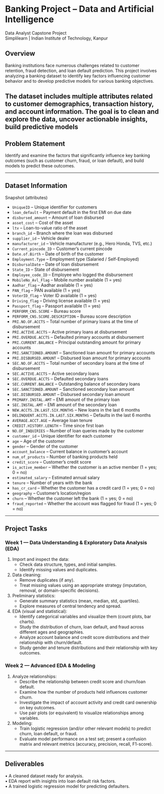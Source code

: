 
# Banking Project – Data and Artificial Intelligence

Data Analyst Capstone Project  
Simplilearn | Indian Institute of Technology, Kanpur

## Overview
Banking institutions face numerous challenges related to customer retention, fraud detection, and loan default prediction. This project involves analyzing a banking dataset to identify key factors influencing customer behavior and to develop predictive models for various banking objectives.

The dataset includes multiple attributes related to customer demographics, transaction history, and account information. The goal is to clean and explore the data, uncover actionable insights, build predictive models
---

## Problem Statement
Identify and examine the factors that significantly influence key banking outcomes (such as customer churn, fraud, or loan default), and build models to predict these outcomes.

---

## Dataset Information

Snapshot (attributes)

- `UniqueID` – Unique identifier for customers  
- `loan_default` – Payment default in the first EMI on due date  
- `disbursed_amount` – Amount of loan disbursed  
- `asset_cost` – Cost of the asset  
- `ltv` – Loan-to-value ratio of the asset  
- `branch_id` – Branch where the loan was disbursed  
- `supplier_id` – Vehicle dealer  
- `manufacturer_id` – Vehicle manufacturer (e.g., Hero Honda, TVS, etc.)  
- `Current_pincode_ID` – Customer’s current pincode  
- `Date.of.Birth` – Date of birth of the customer  
- `Employment.Type` – Employment type (Salaried / Self-Employed)  
- `DisbursalDate` – Date of loan disbursement  
- `State_ID` – State of disbursement  
- `Employee_code_ID` – Employee who logged the disbursement  
- `MobileNo_Avl_Flag` – Mobile number available (1 = yes)  
- `Aadhar_flag` – Aadhar available (1 = yes)  
- `PAN_flag` – PAN available (1 = yes)  
- `VoterID_flag` – Voter ID available (1 = yes)  
- `Driving_flag` – Driving license available (1 = yes)  
- `Passport_flag` – Passport available (1 = yes)  
- `PERFORM_CNS.SCORE` – Bureau score  
- `PERFORM_CNS.SCORE.DESCRIPTION` – Bureau score description  
- `PRI.NO.OF.ACCTS` – Total number of primary loans at the time of disbursement  
- `PRI.ACTIVE.ACCTS` – Active primary loans at disbursement  
- `PRI.OVERDUE.ACCTS` – Defaulted primary accounts at disbursement  
- `PRI.CURRENT.BALANCE` – Principal outstanding amount for primary accounts  
- `PRI.SANCTIONED.AMOUNT` – Sanctioned loan amount for primary accounts  
- `PRI.DISBURSED.AMOUNT` – Disbursed loan amount for primary accounts  
- `SEC.NO.OF.ACCTS` – Total number of secondary loans at the time of disbursement  
- `SEC.ACTIVE.ACCTS` – Active secondary loans  
- `SEC.OVERDUE.ACCTS` – Defaulted secondary loans  
- `SEC.CURRENT.BALANCE` – Outstanding balance of secondary loans  
- `SEC.SANCTIONED.AMOUNT` – Sanctioned secondary loan amount  
- `SEC.DISBURSED.AMOUNT` – Disbursed secondary loan amount  
- `PRIMARY.INSTAL.AMT` – EMI amount of the primary loan  
- `SEC.INSTAL.AMT` – EMI amount of the secondary loan  
- `NEW.ACCTS.IN.LAST.SIX.MONTHS` – New loans in the last 6 months  
- `DELINQUENT.ACCTS.IN.LAST.SIX.MONTHS` – Defaults in the last 6 months  
- `AVERAGE.ACCT.AGE` – Average loan tenure  
- `CREDIT.HISTORY.LENGTH` – Time since first loan  
- `NO.OF_INQUIRIES` – Number of loan queries made by the customer  
- `customer_id` – Unique identifier for each customer  
- `age` – Age of the customer  
- `gender` – Gender of the customer  
- `account_balance` – Current balance in customer’s account  
- `num_of_products` – Number of banking products held  
- `credit_score` – Customer’s credit score  
- `is_active_member` – Whether the customer is an active member (1 = yes; 0 = no)  
- `estimated_salary` – Estimated annual salary  
- `tenure` – Number of years with the bank  
- `has_cr_card` – Whether the customer has a credit card (1 = yes; 0 = no)  
- `geography` – Customer’s location/region  
- `churn` – Whether the customer left the bank (1 = yes; 0 = no)  
- `fraud_reported` – Whether the account was flagged for fraud (1 = yes; 0 = no)  

---

## Project Tasks

### Week 1 — Data Understanding & Exploratory Data Analysis (EDA)
1. Import and inspect the data:
   - Check data structure, types, and initial samples.
   - Identify missing values and duplicates.
2. Data cleaning:
   - Remove duplicates (if any).
   - Treat missing values using an appropriate strategy (imputation, removal, or domain-specific decisions).
3. Preliminary statistics:
   - Generate summary statistics (mean, median, std, quartiles).
   - Explore measures of central tendency and spread.
4. EDA (visual and statistical):
   - Identify categorical variables and visualize them (count plots, bar charts).
   - Study the distribution of churn, loan default, and fraud across different ages and geographies.
   - Analyze account balance and credit score distributions and their relationship with churn/default.
   - Study gender and tenure distributions and their relationship with key outcomes.

### Week 2 — Advanced EDA & Modeling
1. Analyze relationships:
   - Describe the relationship between credit score and churn/loan default.
   - Examine how the number of products held influences customer churn.
   - Investigate the impact of account activity and credit card ownership on key outcomes.
   - Use pair plots (or equivalent) to visualize relationships among variables.
2. Modeling:
   - Train logistic regression (and/or other relevant models) to predict churn, loan default, or fraud.
   - Evaluate model performance on a test set; present a confusion matrix and relevant metrics (accuracy, precision, recall, F1-score).

---

## Deliverables
• A cleaned dataset ready for analysis.  
• EDA report with insights into loan default risk factors.  
• A trained logistic regression model for predicting defaulters.
